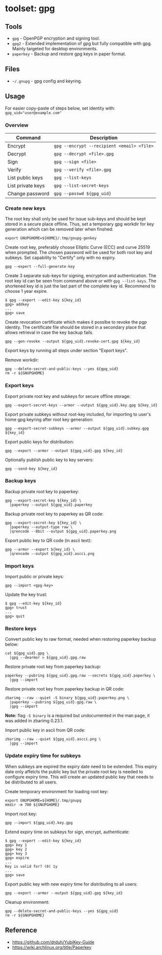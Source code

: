 # toolset: gpg

## Tools

* `gpg` - OpenPGP encryption and signing tool.
* `gpg2` - Extended implementation of gpg but fully compatible with gpg. Mainly
  targeted for desktop environments.
* `paperkey` - Backup and restore gpg keys in paper format.

## Files

* `~/.gnupg` - gpg config and keyring.

## Usage

For easier copy-paste of steps below, set identity with:
`gpg_uid="user@example.com"`

### Overview

Command           | Description
------------------|-------------------------------------------
Encrypt           | `gpg --encrypt --recipient <email> <file>`
Decrypt           | `gpg --decrypt <file>.gpg`
Sign              | `gpg --sign <file>`
Verify            | `gpg --verify <file>.gpg`
List public keys  | `gpg --list-keys`
List private keys | `gpg --list-secret-keys`
Change password   | `gpg --passwd ${gpg_uid}`

### Create new keys

The root key shall only be used for issue sub-keys and should be kept stored in
a secure place offline. Thus, set a temporary gpg workdir for key generation
which can be removed later when finshed:

    export GNUPGHOME=${HOME}/.tmp/gnupg-genkey

Create root key, preferably choose Elliptic Curve (ECC) and curve 25519 when
prompted. The chosen password will be used for both root key and subkeys. Set
capability to "Certify" only with no expiry.

    gpg --expert --full-generate-key

Create 3 separate sub-keys for signing, encryption and authentication. The root
key id can be seen from command above or with `gpg --list-keys`. The shortened
key id is just the last part of the complete key id. Recommend to choose
1 year expire.

    $ gpg --expert --edit-key ${key_id}
    gpg> addkey
    ...
    gpg> save

Create revocation certificate which makes it posslbe to revoke the pgp identity.
The certificate file should be stored in a secondary place that allows retrieval
in case the key backup fails.

    gpg --gen-revoke --output ${gpg_uid}.revoke-cert.gpg ${key_id}

Export keys by running all steps under section "Export keys".

Remove workdir:

    gpg --delete-secret-and-public-keys --yes ${gpg_uid}
    rm -r ${GNUPGHOME}

### Export keys

Export private root key and subkeys for secure offline storage:

    gpg --export-secret-keys --armor --output ${gpg_uid}.key.gpg ${key_id}

Export private subkeys without root-key included, for importing to user's home
gpg keyring after root key generation:

    gpg --export-secret-subkeys --armor --output ${gpg_uid}.subkey.gpg ${key_id}

Export public keys for distribution:

    gpg --export --armor --output ${gpg_uid}.gpg ${key_id}

Optionally publish public key to key servers:

    gpg --send-key ${key_id}

### Backup keys

Backup private root key to paperkey:

    gpg --export-secret-key ${key_id} \
      |paperkey --output ${gpg_uid}.paperkey

Backup private root key to paperkey as QR code:

    gpg --export-secret-key ${key_id} \
      |paperkey --output-type raw \
      |qrencode --8bit --output ${gpg_uid}.paperkey.png

Export public key to QR code (in ascii text):

    gpg --armor --export ${key_id} \
      |qrencode --output ${gpg_uid}.ascci.png

### Import keys

Import public or private keys:

    gpg --import <gpg-key>

Update the key trust:

    $ gpg --edit-key ${key_id}
    gpg> trust
    ...
    gpg> quit

### Restore keys

Convert public key to raw format, needed when restoring paperkey
backup below:

    cat ${gpg_uid}.gpg \
      |gpg --dearmor > ${gpg_uid}.gpg.raw

Restore private root key from paperkey backup:

    paperkey --pubring ${gpg_uid}.gpg.raw --secrets ${gpg_uid}.paperkey \
      |gpg --import

Restore private root key from paperkey backup in QR code:

    zbarimg --raw --quiet -S binary ${gpg_uid}.paperkey.png \
      |paperkey --pubring ${gpg_uid}.gpg.raw \
      |gpg --import

__Note:__ flag `-S binary` is a required but undocumented in the man page, it
was added in zbarimg 0.23.1.

Import public key in ascii from QR code:

    zbarimg --raw --quiet ${gpg_uid}.ascci.png \
      |gpg --import

### Update expiry time for subkeys

When subkeys are expired the expiry date need to be extended. This expiry date
only affetcts the public key but the private root key is needed to configure
expiry time. This will create an updated public key that needs to be distributed
to all users.

Create temporary environment for loading root key:

    export GNUPGHOME=${HOME}/.tmp/gnupg
    mkdir -m 700 ${GNUPGHOME}

Import root key:

    gpg --import ${gpg_uid}.key.gpg

Extend expiry time on subkeys for sign, encrypt, authenticate:

    $ gpg --expert --edit-key ${key_id}
    gpg> key 1
    gpg> key 2
    gpg> key 3
    gpg> expire
    ...
    Key is valid for? (0) 1y
    ...
    gpg> save

Export public key with new expiry time for distributing to all users:

    gpg --export --armor --output ${gpg_uid}.gpg ${key_id}

Cleanup environment:

    gpg --delete-secret-and-public-keys --yes ${gpg_uid}
    rm -r ${GNUPGHOME}

## Reference

* <https://github.com/drduh/YubiKey-Guide>
* <https://wiki.archlinux.org/title/Paperkey>
